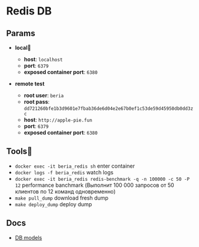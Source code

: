 # Redis DB

## Params

   * **local**🐳

      * **host**: `localhost`
      * **port**: `6379`
      * **exposed container port**: `6380`

   * **remote test**

      * **root user**: `beria`
      * **root pass**: `dd721260bfe1b3d9601e7fbab36de6d04e2e67b0ef1c53de59d45950db0dd3zc`
      * **host**: `http://apple-pie.fun`
      * **port**: `6379`
      * **exposed container port**: `6380`

## Tools🐳

 * `docker exec -it beria_redis sh` enter container
 * `docker logs -f beria_redis` watch logs
 * `docker exec -it beria_redis redis-benchmark -q -n 100000 -c 50 -P 12` performance banchmark (Выполнит 100 000 запросов от 50 клиентов по 12 команд одновременно)
 * `make pull_dump` download fresh dump
 * `make deploy_dump` deploy dump

## Docs

 * [DB models](./SCHEMA_DOC.md)    
